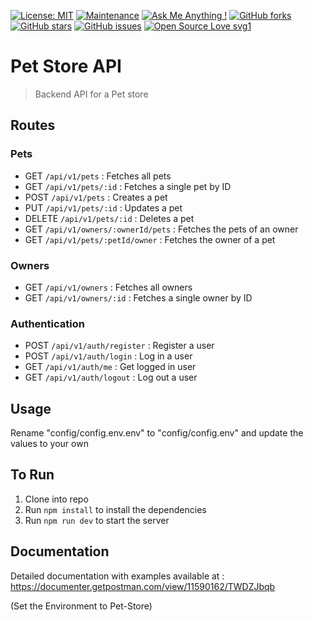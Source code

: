 [![License: MIT](https://img.shields.io/badge/License-MIT-yellow.svg)](https://opensource.org/licenses/MIT)
[![Maintenance](https://img.shields.io/badge/Maintained%3F-yes-green.svg)](https://GitHub.com/Naereen/StrapDown.js/graphs/commit-activity)
[![Ask Me Anything !](https://img.shields.io/badge/Ask%20me-anything-1abc9c.svg)](https://GitHub.com/Naereen/ama)
[![GitHub forks](https://img.shields.io/github/forks/saswatamcode/the_shoppies?style=social)](https://GitHub.com/pinkman7009/Pet-Store-API/network/)
[![GitHub stars](https://img.shields.io/github/stars/saswatamcode/the_shoppies?style=social)](https://GitHub.com/pinkman7009/Pet-Store-API/stargazers/)
[![GitHub issues](https://img.shields.io/github/issues/saswatamcode/the_shoppies.svg)](https://GitHub.com/pinkman7009/Pet-Store-API/issues/)
[![Open Source Love svg1](https://badges.frapsoft.com/os/v1/open-source.svg?v=103)](https://github.com/ellerbrock/open-source-badges/)

# Pet Store API

> Backend API for a Pet store

## Routes

### Pets

- GET `/api/v1/pets` : Fetches all pets
- GET `/api/v1/pets/:id` : Fetches a single pet by ID
- POST `/api/v1/pets` : Creates a pet
- PUT `/api/v1/pets/:id` : Updates a pet
- DELETE `/api/v1/pets/:id` : Deletes a pet
- GET `/api/v1/owners/:ownerId/pets` : Fetches the pets of an owner
- GET `/api/v1/pets/:petId/owner` : Fetches the owner of a pet

### Owners

- GET `/api/v1/owners` : Fetches all owners
- GET `/api/v1/owners/:id` : Fetches a single owner by ID

### Authentication

- POST `/api/v1/auth/register` : Register a user
- POST `/api/v1/auth/login` : Log in a user
- GET `/api/v1/auth/me` : Get logged in user
- GET `/api/v1/auth/logout` : Log out a user

## Usage

Rename "config/config.env.env" to "config/config.env" and update the values to your own

## To Run

1. Clone into repo
2. Run `npm install` to install the dependencies
3. Run `npm run dev` to start the server

## Documentation

Detailed documentation with examples available at : https://documenter.getpostman.com/view/11590162/TWDZJbqb

(Set the Environment to Pet-Store)
